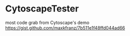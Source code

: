 # CytoscapeTester

most code grab from Cytoscape's demo
https://gist.github.com/maxkfranz/7b511e1f48ffd044ad66
